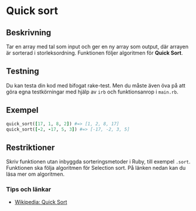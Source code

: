 # Quick sort

## Beskrivning
Tar en array med tal som input och ger en ny array som output, där arrayen är sorterad i storleksordning. Funktionen följer algoritmen för **Quick Sort**.

## Testning
Du kan testa din kod med bifogat rake-test. Men du måste även öva på att göra egna testkörningar med hjälp av `irb` och funktionsanrop i `main.rb`.

## Exempel
```` ruby
quick_sort([17, 1, 8, 2]) #=> [1, 2, 8, 17]
quick_sort([-2, -17, 5, 3]) #=> [-17, -2, 3, 5]
````

## Restriktioner
Skriv funktionen utan inbyggda sorteringsmetoder i Ruby, till exempel `.sort`. Funktionen ska följa algoritmen för Selection sort. På länken nedan kan du läsa mer om algoritmen.

### Tips och länkar
* [Wikipedia: Quick Sort](https://sv.wikipedia.org/wiki/Quicksort)